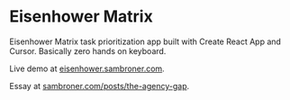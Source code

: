 # Eisenhower Matrix

Eisenhower Matrix task prioritization app built with Create React App and Cursor. Basically zero hands on keyboard.

Live demo at [eisenhower.sambroner.com](https://eisenhower.sambroner.com/).

Essay at [sambroner.com/posts/the-agency-gap](https://sambroner.com/posts/the-agency-gap).
